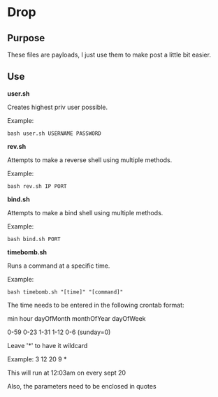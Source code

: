 # Drop

## Purpose
These files are payloads, I just use them to make post a little bit easier.

## Use
**user.sh**

Creates highest priv user possible.

Example:
```
bash user.sh USERNAME PASSWORD
```

**rev.sh**

Attempts to make a reverse shell using multiple methods.

Example:
```
bash rev.sh IP PORT
```

**bind.sh**

Attempts to make a bind shell using multiple methods.

Example:
```
bash bind.sh PORT
```

**timebomb.sh**

Runs a command at a specific time.

Example:
```
bash timebomb.sh "[time]" "[command]"
```
The time needs to be entered in the following crontab format:

 min  hour  dayOfMonth  monthOfYear  dayOfWeek
 
0-59  0-23    1-31         1-12       0-6 (sunday=0)

Leave '\*' to have it wildcard

Example: 3 12 20 9 \*

This will run at 12:03am on every sept 20

Also, the parameters need to be enclosed in quotes
